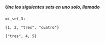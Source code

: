 ##### Une los siguientes sets en uno solo, llamado


    mi_set_3:

    {1, 2, "tres", "cuatro"}

    {"tres", 4, 5}